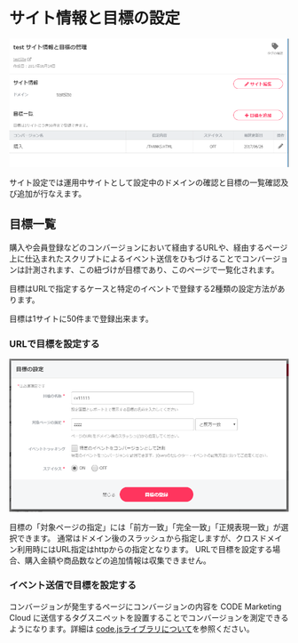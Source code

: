 # サイト情報と目標の設定

![画像](/ja/images/site-setting.PNG)


サイト設定では運用中サイトとして設定中のドメインの確認と目標の一覧確認及び追加が行なえます。

## 目標一覧
購入や会員登録などのコンバージョンにおいて経由するURLや、経由するページ上に仕込まれたスクリプトによるイベント送信をひもづけることでコンバージョンは計測されます、この紐づけが目標であり、このページで一覧化されます。

目標はURLで指定するケースと特定のイベントで登録する2種類の設定方法があります。

目標は1サイトに50件まで登録出来ます。


### URLで目標を設定する

![画像](/ja/images/add-goal.PNG)


目標の「対象ページの指定」には「前方一致」「完全一致」「正規表現一致」が選択できます。
通常はドメイン後のスラッシュから指定しますが、クロスドメイン利用時にはURL指定はhttpからの指定となります。
URLで目標を設定する場合、購入金額や商品数などの追加情報は収集できません。


### イベント送信で目標を設定する

コンバージョンが発生するページにコンバージョンの内容を CODE Marketing Cloud に送信するタグスニペットを設置することでコンバージョンを測定できるようになります。詳細は [code.jsライブラリについて](/ja/js-sdk/)を参照ください。








